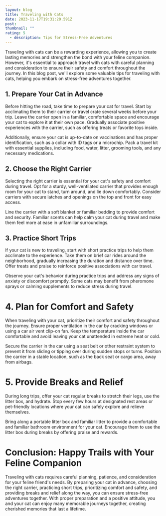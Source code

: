 ```yaml
---
layout: blog
title: Traveling with Cats
date: 2023-11-17T19:31:20.591Z
post:
thumbnail: ""
rating: 5
  - description: Tips for Stress-Free Adventures
---
```


Traveling with cats can be a rewarding experience, allowing you to
create lasting memories and strengthen the bond with your feline
companion. However, it's essential to approach travel with cats with
careful planning and consideration to ensure their safety and comfort
throughout the journey. In this blog post, we'll explore some valuable
tips for traveling with cats, helping you embark on stress-free
adventures together.

## 1. Prepare Your Cat in Advance

Before hitting the road, take time to prepare your cat for travel. Start
by acclimating them to their carrier or travel crate several weeks
before your trip. Leave the carrier open in a familiar, comfortable
space and encourage your cat to explore it at their own pace. Gradually
associate positive experiences with the carrier, such as offering treats
or favorite toys inside.

Additionally, ensure your cat is up-to-date on vaccinations and has
proper identification, such as a collar with ID tags or a microchip.
Pack a travel kit with essential supplies, including food, water,
litter, grooming tools, and any necessary medications.

## 2. Choose the Right Carrier

Selecting the right carrier is essential for your cat's safety and
comfort during travel. Opt for a sturdy, well-ventilated carrier that
provides enough room for your cat to stand, turn around, and lie down
comfortably. Consider carriers with secure latches and openings on the
top and front for easy access.

Line the carrier with a soft blanket or familiar bedding to provide
comfort and security. Familiar scents can help calm your cat during
travel and make them feel more at ease in unfamiliar surroundings.

## 3. Practice Short Trips

If your cat is new to traveling, start with short practice trips to help
them acclimate to the experience. Take them on brief car rides around
the neighborhood, gradually increasing the duration and distance over
time. Offer treats and praise to reinforce positive associations with
car travel.

Observe your cat's behavior during practice trips and address any signs
of anxiety or discomfort promptly. Some cats may benefit from pheromone
sprays or calming supplements to reduce stress during travel.

# 4. Plan for Comfort and Safety

When traveling with your cat, prioritize their comfort and safety
throughout the journey. Ensure proper ventilation in the car by cracking
windows or using a car air vent clip-on fan. Keep the temperature inside
the car comfortable and avoid leaving your cat unattended in extreme
heat or cold.

Secure the carrier in the car using a seat belt or other restraint
system to prevent it from sliding or tipping over during sudden stops or
turns. Position the carrier in a stable location, such as the back seat
or cargo area, away from airbags.

# 5. Provide Breaks and Relief

During long trips, offer your cat regular breaks to stretch their legs,
use the litter box, and hydrate. Stop every few hours at designated rest
areas or pet-friendly locations where your cat can safely explore and
relieve themselves.

Bring along a portable litter box and familiar litter to provide a
comfortable and familiar bathroom environment for your cat. Encourage
them to use the litter box during breaks by offering praise and rewards.

# Conclusion: Happy Trails with Your Feline Companion

Traveling with cats requires careful planning, patience, and
consideration for your feline friend's needs. By preparing your cat in
advance, choosing the right carrier, practicing short trips,
prioritizing comfort and safety, and providing breaks and relief along the way, you can ensure stress-free adventures together. With proper preparation and a positive attitude, you and your cat can enjoy many memorable journeys together, creating cherished memories that last a lifetime.
